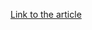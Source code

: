 [Link to the article](https://securelist.com/analysis-of-attack-samples-exploiting-cve-2023-23397/110202/)
